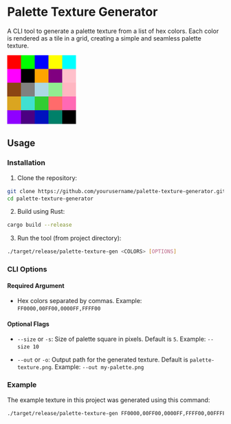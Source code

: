 # Palette Texture Generator

A CLI tool to generate a palette texture from a list of hex colors. Each color is rendered as a tile in a grid, creating a simple and seamless palette texture.

![Example Color Palette](example.png)

## Usage

### Installation

1. Clone the repository:
```bash
git clone https://github.com/yourusername/palette-texture-generator.git
cd palette-texture-generator
```

2. Build using Rust:
```bash
cargo build --release
```

3. Run the tool (from project directory):
```bash
./target/release/palette-texture-gen <COLORS> [OPTIONS]
```

### CLI Options

#### Required Argument

- Hex colors separated by commas.
  Example: `FF0000,00FF00,0000FF,FFFF00`

#### Optional Flags
- `--size` or `-s`: Size of palette square in pixels. Default is `5`.
  Example: `--size 10`

- `--out` or `-o`: Output path for the generated texture. Default is `palette-texture.png`.
  Example: `--out my-palette.png`

### Example

The example texture in this project was generated using this command:

```bash
./target/release/palette-texture-gen FF0000,00FF00,0000FF,FFFF00,00FFFF,FF00FF,000000,FFA500,800080,FFC0CB,8B4513,808080,ADD8E6,90EE90,FFB6C1,DAA520,40E0D0,32CD32,FF6B6B,FF69B4,8F00FF,4B0082,0012BE,008069 --size=32 --out=example.png
```
